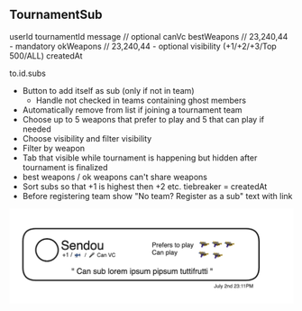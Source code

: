## TournamentSub

userId
tournamentId
message // optional
canVc
bestWeapons // 23,240,44 - mandatory
okWeapons // 23,240,44 - optional
visibility (+1/+2/+3/Top 500/ALL)
createdAt

to.id.subs

- Button to add itself as sub (only if not in team)
  - Handle not checked in teams containing ghost members
- Automatically remove from list if joining a tournament team
- Choose up to 5 weapons that prefer to play and 5 that can play if needed
- Choose visibility and filter visibility
- Filter by weapon
- Tab that visible while tournament is happening but hidden after tournament is finalized
- best weapons / ok weapons can't share weapons
- Sort subs so that +1 is highest then +2 etc. tiebreaker = createdAt
- Before registering team show "No team? Register as a sub" text with link

![Alt text](image.png)
